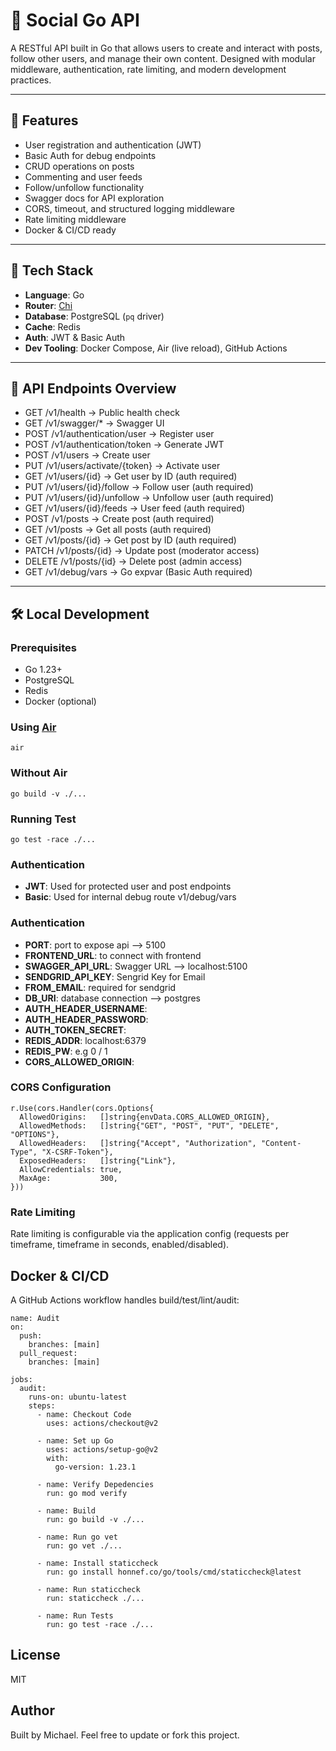 # 🧬 Social Go API

A RESTful API built in Go that allows users to create and interact with posts, follow other users, and manage their own content. Designed with modular middleware, authentication, rate limiting, and modern development practices.

---

## 🚀 Features

- User registration and authentication (JWT)
- Basic Auth for debug endpoints
- CRUD operations on posts
- Commenting and user feeds
- Follow/unfollow functionality
- Swagger docs for API exploration
- CORS, timeout, and structured logging middleware
- Rate limiting middleware
- Docker & CI/CD ready

---

## 🔧 Tech Stack

- **Language**: Go
- **Router**: [Chi](https://github.com/go-chi/chi)
- **Database**: PostgreSQL (`pq` driver)
- **Cache**: Redis
- **Auth**: JWT & Basic Auth
- **Dev Tooling**: Docker Compose, Air (live reload), GitHub Actions

---

## 📡 API Endpoints Overview

- GET /v1/health → Public health check
- GET /v1/swagger/\* → Swagger UI
- POST /v1/authentication/user → Register user
- POST /v1/authentication/token → Generate JWT
- POST /v1/users → Create user
- PUT /v1/users/activate/{token} → Activate user
- GET /v1/users/{id} → Get user by ID (auth required)
- PUT /v1/users/{id}/follow → Follow user (auth required)
- PUT /v1/users/{id}/unfollow → Unfollow user (auth required)
- GET /v1/users/{id}/feeds → User feed (auth required)
- POST /v1/posts → Create post (auth required)
- GET /v1/posts → Get all posts (auth required)
- GET /v1/posts/{id} → Get post by ID (auth required)
- PATCH /v1/posts/{id} → Update post (moderator access)
- DELETE /v1/posts/{id} → Delete post (admin access)
- GET /v1/debug/vars → Go expvar (Basic Auth required)

---

## 🛠️ Local Development

### Prerequisites

- Go 1.23+
- PostgreSQL
- Redis
- Docker (optional)

### Using [Air](https://github.com/cosmtrek/air)

`air`

### Without Air

`go build -v ./...`

### Running Test

`go test -race ./...`

### Authentication

- **JWT**: Used for protected user and post endpoints
- **Basic**: Used for internal debug route v1/debug/vars

### Authentication

- **PORT**: port to expose api --> 5100
- **FRONTEND_URL**: to connect with frontend
- **SWAGGER_API_URL**: Swagger URL --> localhost:5100
- **SENDGRID_API_KEY**: Sengrid Key for Email
- **FROM_EMAIL**: required for sendgrid
- **DB_URI**: database connection --> postgres
- **AUTH_HEADER_USERNAME**:
- **AUTH_HEADER_PASSWORD**:
- **AUTH_TOKEN_SECRET**:
- **REDIS_ADDR**: localhost:6379
- **REDIS_PW**: e.g 0 / 1
- **CORS_ALLOWED_ORIGIN**:

### CORS Configuration

```
r.Use(cors.Handler(cors.Options{
  AllowedOrigins:   []string{envData.CORS_ALLOWED_ORIGIN},
  AllowedMethods:   []string{"GET", "POST", "PUT", "DELETE", "OPTIONS"},
  AllowedHeaders:   []string{"Accept", "Authorization", "Content-Type", "X-CSRF-Token"},
  ExposedHeaders:   []string{"Link"},
  AllowCredentials: true,
  MaxAge:           300,
}))

```

### Rate Limiting

Rate limiting is configurable via the application config (requests per timeframe, timeframe in seconds, enabled/disabled).

## Docker & CI/CD

A GitHub Actions workflow handles build/test/lint/audit:

```
name: Audit
on:
  push:
    branches: [main]
  pull_request:
    branches: [main]

jobs:
  audit:
    runs-on: ubuntu-latest
    steps:
      - name: Checkout Code
        uses: actions/checkout@v2

      - name: Set up Go
        uses: actions/setup-go@v2
        with:
          go-version: 1.23.1

      - name: Verify Depedencies
        run: go mod verify

      - name: Build
        run: go build -v ./...

      - name: Run go vet
        run: go vet ./...

      - name: Install staticcheck
        run: go install honnef.co/go/tools/cmd/staticcheck@latest

      - name: Run staticcheck
        run: staticcheck ./...

      - name: Run Tests
        run: go test -race ./...

```

## License

MIT

## Author

Built by Michael. Feel free to update or fork this project.
